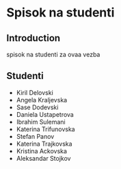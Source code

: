 # Spisok na studenti

## Introduction

spisok na studenti za ovaa vezba

## Studenti

- Kiril Delovski
- Angela Kraljevska
- Sase Dodevski
- Daniela Ustapetrova
- Ibrahim Sulemani
- Katerina Trifunovska
- Stefan Panov
- Katerina Trajkovska
- Kristina Ackovska
- Aleksandar Stojkov
